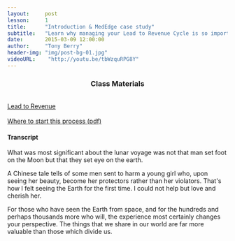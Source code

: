 ```yaml
---
layout:     post
lesson: 	1
title:      "Introduction & MedEdge case study"
subtitle:   "Learn why managing your Lead to Revenue Cycle is so important"
date:       2015-03-09 12:00:00
author:     "Tony Berry"
header-img: "img/post-bg-01.jpg"
videoURL:    "http://youtu.be/tbWzquRPG8Y"
---
```


<section class="materials">
<h3 style="text-align:center;">Class Materials</h3>

<br>
<a href="#">Lead to Revenue </a>
<br>
<br>
<a href="#">Where to start this process (pdf)</a>


</section>

<h4>Transcript</h4>

<p>What was most significant about the lunar voyage was not that man set foot on the Moon but that they set eye on the earth.</p>

<p>A Chinese tale tells of some men sent to harm a young girl who, upon seeing her beauty, become her protectors rather than her violators. That's how I felt seeing the Earth for the first time. I could not help but love and cherish her.</p>

<p>For those who have seen the Earth from space, and for the hundreds and perhaps thousands more who will, the experience most certainly changes your perspective. The things that we share in our world are far more valuable than those which divide us.</p>

